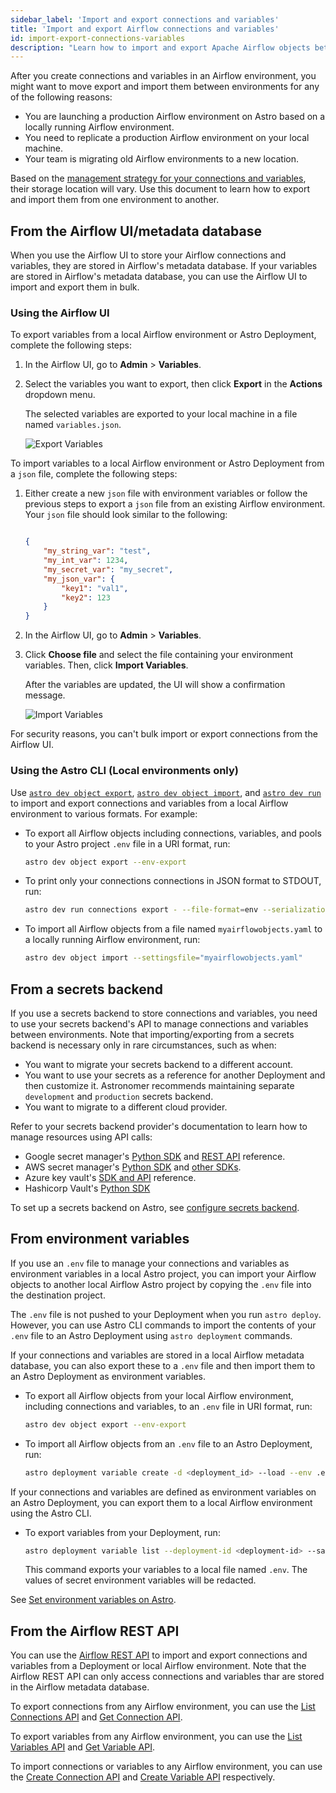 ```yaml
---
sidebar_label: 'Import and export connections and variables'
title: 'Import and export Airflow connections and variables'
id: import-export-connections-variables
description: "Learn how to import and export Apache Airflow objects between Airflow environments on Astro"
---
```


After you create connections and variables in an Airflow environment, you might want to move export and import them between environments for any of the following reasons:

- You are launching a production Airflow environment on Astro based on a locally running Airflow environment.
- You need to replicate a production Airflow environment on your local machine.
- Your team is migrating old Airflow environments to a new location.

Based on the [management strategy for your connections and variables](manage-connections-variables.md), their storage location will vary. Use this document to learn how to export and import them from one environment to another. 

## From the Airflow UI/metadata database

When you use the Airflow UI to store your Airflow connections and variables, they are stored in Airflow's metadata database. If your variables are stored in Airflow's metadata database, you can use the Airflow UI to import and export them in bulk.

### Using the Airflow UI

To export variables from a local Airflow environment or Astro Deployment, complete the following steps:

1. In the Airflow UI, go to **Admin** > **Variables**.

2. Select the variables you want to export, then click **Export** in the **Actions** dropdown menu. 

    The selected variables are exported to your local machine in a file named `variables.json`.

    ![Export Variables](/img/docs/airflow-ui-export-vars.png)

To import variables to a local Airflow environment or Astro Deployment from a `json` file, complete the following steps: 

1. Either create a new `json` file with environment variables or follow the previous steps to export a `json` file from an existing Airflow environment. Your `json` file should look similar to the following:

    ```json

    {
        "my_string_var": "test",
        "my_int_var": 1234,
        "my_secret_var": "my_secret",
        "my_json_var": {
            "key1": "val1",
            "key2": 123
        }
    }

    ```

2. In the Airflow UI, go to **Admin** > **Variables**.

3. Click **Choose file** and select the file containing your environment variables. Then, click **Import Variables**.

    After the variables are updated, the UI will show a confirmation message.

    ![Import Variables](/img/docs/airflow-ui-import-vars.png)

For security reasons, you can't bulk import or export connections from the Airflow UI.

### Using the Astro CLI (Local environments only)

Use [`astro dev object export`](cli/astro-dev-object-export.md), [`astro dev object import`](cli/astro-dev-object-import.md), and [`astro dev run`](cli/astro-dev-run.md) to import and export connections and variables from a local Airflow environment to various formats. For example:

- To export all Airflow objects including connections, variables, and pools to your Astro project `.env` file in a URI format, run:
    
    ```bash 
    astro dev object export --env-export 
    ```

- To print only your connections connections in JSON format to STDOUT, run:

    ```bash
    astro dev run connections export - --file-format=env --serialization-format=json
    ```

- To import all Airflow objects from a file named `myairflowobjects.yaml` to a locally running Airflow environment, run:
    
    ```bash
    astro dev object import --settingsfile="myairflowobjects.yaml"
    ```

## From a secrets backend

If you use a secrets backend to store connections and variables, you need to use your secrets backend's API to manage connections and variables between environments. Note that importing/exporting from a secrets backend is necessary only in rare circumstances, such as when:

- You want to migrate your secrets backend to a different account.
- You want to use your secrets as a reference for another Deployment and then customize it. Astronomer recommends maintaining separate `development` and `production` secrets backend.
- You want to migrate to a different cloud provider.

Refer to your secrets backend provider's documentation to learn how to manage resources using API calls:

- Google secret manager's [Python SDK](https://cloud.google.com/secret-manager/docs/reference/libraries#client-libraries-install-python) and [REST API](https://cloud.google.com/secret-manager/docs/reference/rest) reference.
- AWS secret manager's [Python SDK](https://boto3.amazonaws.com/v1/documentation/api/latest/reference/services/secretsmanager.html) and [other SDKs](https://docs.aws.amazon.com/secretsmanager/latest/apireference/Welcome.html).
- Azure key vault's [SDK and API](https://learn.microsoft.com/en-us/azure/key-vault/general/developers-guide#apis-and-sdks-for-key-vault-management) reference.
- Hashicorp Vault's [Python SDK](https://developer.hashicorp.com/vault/docs/get-started/developer-qs#step-2-install-a-client-library)

To set up a secrets backend on Astro, see [configure secrets backend](secrets-backend.md).

## From environment variables

If you use an `.env` file to manage your connections and variables as environment variables in a local Astro project, you can import your Airflow objects to another local Airflow Astro project by copying the `.env` file into the destination project. 

The `.env` file is not pushed to your Deployment when you run `astro deploy`. However, you can use Astro CLI commands to import the contents of your `.env` file to an Astro Deployment using `astro deployment` commands. 

If your connections and variables are stored in a local Airflow metadata database, you can also export these to a `.env` file and then import them to an Astro Deployment as environment variables.

- To export all Airflow objects from your local Airflow environment, including connections and variables, to an `.env` file in URI format, run:

    ```bash
    astro dev object export --env-export 
    ```

- To import all Airflow objects from an `.env` file to an Astro Deployment, run:

    ```bash
    astro deployment variable create -d <deployment_id> --load --env .env
    ```

If your connections and variables are defined as environment variables on an Astro Deployment, you can export them to a local Airflow environment using the Astro CLI. 

- To export variables from your Deployment, run:

    ```bash
    astro deployment variable list --deployment-id <deployment-id> --save
    ```

    This command exports your variables to a local file named `.env`. The values of secret environment variables will be redacted.

See [Set environment variables on Astro](https://docs.astronomer.io/astro/env-vars-astro).

## From the Airflow REST API

You can use the [Airflow REST API](airflow-api.md) to import and export connections and variables from a Deployment or local Airflow environment. Note that the Airflow REST API can only access connections and variables thar are stored in the Airflow metadata database.

To export connections from any Airflow environment, you can use the [List Connections API](https://airflow.apache.org/docs/apache-airflow/stable/stable-rest-api-ref.html#operation/get_connections) and [Get Connection API](https://airflow.apache.org/docs/apache-airflow/stable/stable-rest-api-ref.html#operation/get_connection).

To export variables from any Airflow environment, you can use the [List Variables API](https://airflow.apache.org/docs/apache-airflow/stable/stable-rest-api-ref.html#operation/get_variables) and [Get Variable API](https://airflow.apache.org/docs/apache-airflow/stable/stable-rest-api-ref.html#operation/get_variable).

To import connections or variables to any Airflow environment, you can use the [Create Connection API](https://airflow.apache.org/docs/apache-airflow/stable/stable-rest-api-ref.html#operation/post_connection) and [Create Variable API](https://airflow.apache.org/docs/apache-airflow/stable/stable-rest-api-ref.html#operation/post_variables) respectively.

